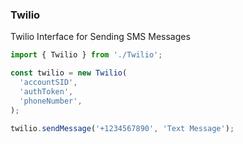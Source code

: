 ### Twilio

Twilio Interface for Sending SMS Messages

```ts
import { Twilio } from './Twilio';

const twilio = new Twilio(
  'accountSID',
  'authToken',
  'phoneNumber',
);

twilio.sendMessage('+1234567890', 'Text Message');
```
